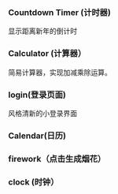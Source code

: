 ### Countdown Timer (计时器)
显示距离新年的倒计时

### Calculator (计算器）
简易计算器，实现加减乘除运算。

### login(登录页面)
风格清新的小登录界面

### Calendar(日历)

### firework（点击生成烟花）

### clock (时钟）

